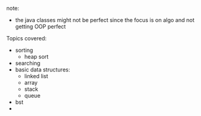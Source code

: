 note:
* the java classes might not be perfect since the focus is on algo and not getting OOP perfect

Topics covered:
* sorting
  * heap sort
* searching
* basic data structures:
  * linked list
  * array
  * stack
  * queue
* bst
* 
